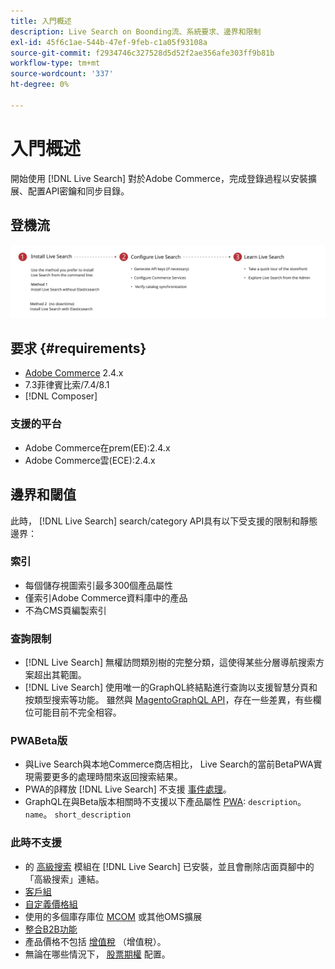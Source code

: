 ```yaml
---
title: 入門概述
description: Live Search on Boonding流、系統要求、邊界和限制
exl-id: 45f6c1ae-544b-47ef-9feb-c1a05f93108a
source-git-commit: f2934746c327528d5d52f2ae356afe303ff9b81b
workflow-type: tm+mt
source-wordcount: '337'
ht-degree: 0%

---
```


# 入門概述

開始使用 [!DNL Live Search] 對於Adobe Commerce，完成登錄過程以安裝擴展、配置API密鑰和同步目錄。

## 登機流

![[!DNL Live Search] 附圖](assets/onboarding-flow.svg)

## 要求 {#requirements}

* [Adobe Commerce](https://magento.com/products/magento-commerce) 2.4.x
* 7.3菲律賓比索/7.4/8.1
* [!DNL Composer]

### 支援的平台

* Adobe Commerce在prem(EE):2.4.x
* Adobe Commerce雲(ECE):2.4.x

## 邊界和閾值

此時， [!DNL Live Search] search/category API具有以下受支援的限制和靜態邊界：

### 索引

* 每個儲存視圖索引最多300個產品屬性
* 僅索引Adobe Commerce資料庫中的產品
* 不為CMS頁編製索引

### 查詢限制

* [!DNL Live Search] 無權訪問類別樹的完整分類，這使得某些分層導航搜索方案超出其範圍。
* [!DNL Live Search] 使用唯一的GraphQL終結點進行查詢以支援智慧分頁和按類型搜索等功能。 雖然與 [MagentoGraphQL API](https://devdocs.magento.com/guides/v2.4/graphql)，存在一些差異，有些欄位可能目前不完全相容。

### PWABeta版

* 與Live Search與本地Commerce商店相比， Live Search的當前BetaPWA實現需要更多的處理時間來返回搜索結果。
* PWA的β釋放 [!DNL Live Search] 不支援 [事件處理](https://devdocs.magento.com/shared-services/storefront-events-sdk.html)。
* GraphQL在與Beta版本相關時不支援以下產品屬性 [PWA](https://developer.adobe.com/commerce/pwa-studio/): `description`。 `name`。 `short_description`

### 此時不支援

* 的 [高級搜索](https://docs.magento.com/user-guide/catalog/search-advanced.html) 模組在 [!DNL Live Search] 已安裝，並且會刪除店面頁腳中的「高級搜索」連結。
* [客戶組](https://docs.magento.com/user-guide/customers/customer-groups.html)
* [自定義價格組](https://docs.magento.com/user-guide/catalog/product-price-group.html)
* 使用的多個庫存庫位 [MCOM](https://docs.magento.com/user-guide/mcom.html) 或其他OMS擴展
* [整合B2B功能](https://business.adobe.com/products/magento/b2b-ecommerce.html)
* 產品價格不包括 [增值稅](https://docs.magento.com/user-guide/tax/vat.html) （增值稅）。
* 無論在哪些情況下， [股票期權](https://docs.magento.com/user-guide/catalog/inventory-options-global.html) 配置。
